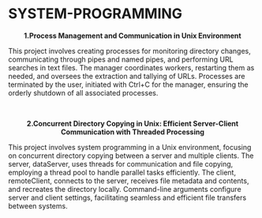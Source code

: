 # SYSTEM-PROGRAMMING

**<p align=center>1.Process Management and Communication in Unix Environment**
<br>

This project involves creating processes for monitoring directory changes, communicating through pipes and named pipes, and performing URL searches in text files. The manager coordinates workers, restarting them as needed, and oversees the extraction and tallying of URLs. Processes are terminated by the user, initiated with Ctrl+C for the manager, ensuring the orderly shutdown of all associated processes.

<br>

**<p align=center>2.Concurrent Directory Copying in Unix: Efficient Server-Client Communication with Threaded Processing**
<br>

This project involves system programming in a Unix environment, focusing on concurrent directory copying between a server and multiple clients. The server, dataServer, uses threads for communication and file copying, employing a thread pool to handle parallel tasks efficiently. The client, remoteClient, connects to the server, receives file metadata and contents, and recreates the directory locally. Command-line arguments configure server and client settings, facilitating seamless and efficient file transfers between systems.
